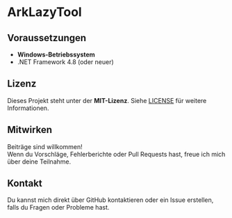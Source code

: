 # ArkLazyTool

## Voraussetzungen

- **Windows-Betriebssystem**
- .NET Framework 4.8 (oder neuer)  

## Lizenz

Dieses Projekt steht unter der **MIT-Lizenz**. Siehe [LICENSE](LICENSE.txt) für weitere Informationen.

## Mitwirken

Beiträge sind willkommen!  
Wenn du Vorschläge, Fehlerberichte oder Pull Requests hast, freue ich mich über deine Teilnahme.

## Kontakt

Du kannst mich direkt über GitHub kontaktieren oder ein Issue erstellen, falls du Fragen oder Probleme hast.
